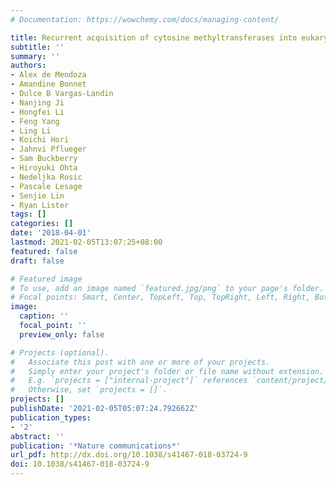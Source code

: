 ```yaml
---
# Documentation: https://wowchemy.com/docs/managing-content/

title: Recurrent acquisition of cytosine methyltransferases into eukaryotic retrotransposons
subtitle: ''
summary: ''
authors:
- Alex de Mendoza
- Amandine Bonnet
- Dulce B Vargas-Landin
- Nanjing Ji
- Hongfei Li
- Feng Yang
- Ling Li
- Koichi Hori
- Jahnvi Pflueger
- Sam Buckberry
- Hiroyuki Ohta
- Nedeljka Rosic
- Pascale Lesage
- Senjie Lin
- Ryan Lister
tags: []
categories: []
date: '2018-04-01'
lastmod: 2021-02-05T13:07:25+08:00
featured: false
draft: false

# Featured image
# To use, add an image named `featured.jpg/png` to your page's folder.
# Focal points: Smart, Center, TopLeft, Top, TopRight, Left, Right, BottomLeft, Bottom, BottomRight.
image:
  caption: ''
  focal_point: ''
  preview_only: false

# Projects (optional).
#   Associate this post with one or more of your projects.
#   Simply enter your project's folder or file name without extension.
#   E.g. `projects = ["internal-project"]` references `content/project/deep-learning/index.md`.
#   Otherwise, set `projects = []`.
projects: []
publishDate: '2021-02-05T05:07:24.792662Z'
publication_types:
- '2'
abstract: ''
publication: '*Nature communications*'
url_pdf: http://dx.doi.org/10.1038/s41467-018-03724-9
doi: 10.1038/s41467-018-03724-9
---
```

